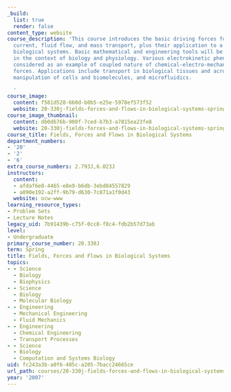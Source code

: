 ```yaml
---
_build:
  list: true
  render: false
content_type: website
course_description: 'This course introduces the basic driving forces for electric
  current, fluid flow, and mass transport, plus their application to a variety of
  biological systems. Basic mathematical and engineering tools will be introduced,
  in the context of biology and physiology. Various electrokinetic phenomena are also
  considered as an example of coupled nature of chemical-electro-mechanical driving
  forces. Applications include transport in biological tissues and across membranes,
  manipulation of cells and biomolecules, and microfluidics.

  '
course_image:
  content: f581d528-660d-b0b5-e25e-5978ef573f52
  website: 20-330j-fields-forces-and-flows-in-biological-systems-spring-2007
course_image_thumbnail:
  content: db0d676b-900f-7ced-b7b3-a7815ea23fe8
  website: 20-330j-fields-forces-and-flows-in-biological-systems-spring-2007
course_title: Fields, Forces and Flows in Biological Systems
department_numbers:
- '20'
- '2'
- '6'
extra_course_numbers: 2.793J,6.023J
instructors:
  content:
  - afdaf6e8-4465-e8e9-b6db-3ebd84557829
  - a890e192-a2ff-9b79-d630-7c871a1f0d43
  website: ocw-www
learning_resource_types:
- Problem Sets
- Lecture Notes
legacy_uid: 7b91439b-c75f-0cc8-f8c4-fdb2b57d73ab
level:
- Undergraduate
primary_course_number: 20.330J
term: Spring
title: Fields, Forces and Flows in Biological Systems
topics:
- - Science
  - Biology
  - Biophysics
- - Science
  - Biology
  - Molecular Biology
- - Engineering
  - Mechanical Engineering
  - Fluid Mechanics
- - Engineering
  - Chemical Engineering
  - Transport Processes
- - Science
  - Biology
  - Computation and Systems Biology
uid: fc243a3b-a0f6-405c-a205-7bacc24665ce
url_path: courses/20-330j-fields-forces-and-flows-in-biological-systems-spring-2007
year: '2007'
---
```

